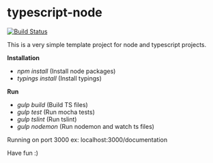 # typescript-node

[![Build Status](https://travis-ci.org/dwyl/hapi-typescript-example.svg?branch=master)](https://travis-ci.org/dwyl/hapi-typescript-example)

This is a very simple template project for node and typescript projects.

**Installation**

* *npm install* (Install node packages)
* *typings install* (Install typings)

**Run**

* *gulp build* (Build TS files)
* *gulp test* (Run mocha tests)
* *gulp tslint* (Run tslint)
* *gulp nodemon* (Run nodemon and watch ts files)


Running on port 3000 ex: localhost:3000/documentation


Have fun :)

